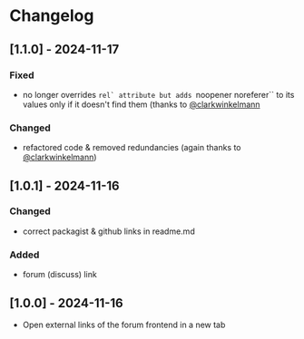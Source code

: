 # Changelog

## [1.1.0] - 2024-11-17
### Fixed
- no longer overrides ``rel` attribute but adds ``noopener noreferer`` to its values only if it doesn't find them (thanks to [@clarkwinkelmann](https://discuss.flarum.org/d/36348-external-links-in-new-tab/2)

### Changed
- refactored code & removed redundancies (again thanks to [@clarkwinkelmann](https://discuss.flarum.org/d/36348-external-links-in-new-tab/2))

## [1.0.1] - 2024-11-16
### Changed
- correct packagist & github links in readme.md

### Added
- forum (discuss) link

## [1.0.0] - 2024-11-16
- Open external links of the forum frontend in a new tab